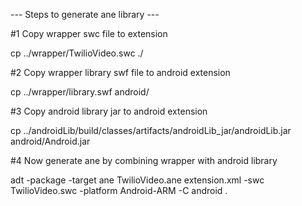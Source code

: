 --- Steps to generate ane library ---

#1 Copy wrapper swc file to extension

cp ../wrapper/TwilioVideo.swc ./

#2 Copy wrapper library swf file to android extension

cp ../wrapper/library.swf android/

#3 Copy android library jar to android extension

cp ../androidLib/build/classes/artifacts/androidLib_jar/androidLib.jar android/Android.jar

#4 Now generate ane by combining wrapper with android library

adt -package -target ane TwilioVideo.ane extension.xml -swc TwilioVideo.swc -platform Android-ARM -C android .
